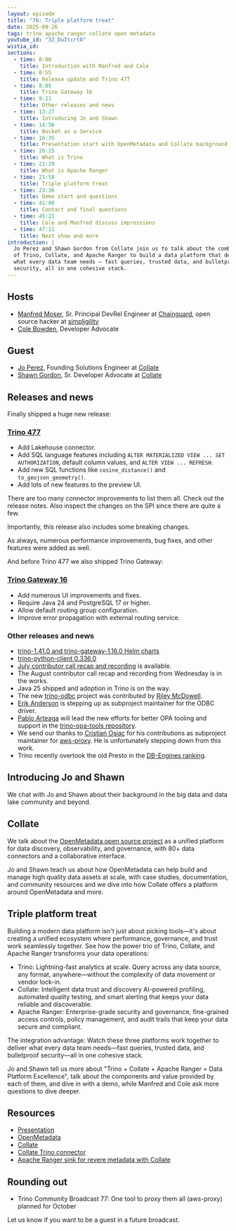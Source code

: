 ```yaml
---
layout: episode
title: "76: Triple platform treat"
date: 2025-09-26
tags: trino apache ranger collate open metadata
youtube_id: "3Z_DuItcrt0"
wistia_id:
sections:
  - time: 0:00
    title: Introduction with Manfred and Cole
  - time: 0:55
    title: Release update and Trino 477
  - time: 8:05
    title: Trino Gateway 16
  - time: 9:21
    title: Other releases and news
  - time: 13:27
    title: Introducing Jo and Shawn
  - time: 14:56
    title: Bucket as a Service 
  - time: 16:35
    title: Presentation start with OpenMetadata and Collate background
  - time: 20:25
    title: What is Trino
  - time: 21:29
    title: What is Apache Ranger
  - time: 21:58
    title: Triple platform treat
  - time: 23:36
    title: Demo start and questions
  - time: 41:00
    title: Contact and final questions
  - time: 45:21
    title: Cole and Manfred discuss impressions
  - time: 47:11
    title: Next show and more  
introduction: | 
  Jo Perez and Shawn Gordon from Collate join us to talk about the combination
  of Trino, Collate, and Apache Ranger to build a data platform that delivers
  what every data team needs — fast queries, trusted data, and bulletproof
  security, all in one cohesive stack.
---
```


## Hosts

* [Manfred Moser](https://www.linkedin.com/in/manfredmoser), Sr. Principal
  DevRel Engineer at [Chainguard](https://chainguard.dev), open source hacker at
  [simpligility](https://github.com/simpligility)
* [Cole Bowden](https://www.linkedin.com/in/cole-m-bowden), Developer Advocate
  
## Guest

* [Jo Perez](https://www.linkedin.com/in/jo-perez-data/), Founding Solutions
  Engineer at [Collate](https://www.getcollate.io/)
* [Shawn Gordon](https://www.linkedin.com/in/shawn-gordon-37b9916/), Sr.
  Developer Advocate at [Collate](https://www.getcollate.io/)

## Releases and news

Finally shipped a huge new release:

### [Trino 477]({{site.baseurl}}/docs/current/release/release-477.html)

* Add Lakehouse connector.
* Add SQL language features including `ALTER MATERIALIZED VIEW ... SET
  AUTHORIZATION`, default column values, and `ALTER VIEW ... REFRESH`.
* Add new SQL functions like `cosine_distance()` and `to_geojson_geometry()`.
* Add lots of new features to the preview UI.

There are too many connector improvements to list them all. Check out the
release notes. Also inspect the changes on the SPI since there are quite a few.

Importantly, this release also includes some breaking changes.

As always, numerous performance improvements, bug fixes, and other features were
added as well.

And before Trino 477 we also shipped Trino Gateway:

### [Trino Gateway 16](https://trinodb.github.io/trino-gateway/release-notes/#16)

* Add numerous UI improvements and fixes.
* Require Java 24 and PostgreSQL 17 or higher.
* Allow default routing group configuration.
* Improve error propagation with external routing service.

### Other releases and news

* [trino-1.41.0 and trino-gateway-1.16.0 Helm charts](https://github.com/trinodb/charts/tags)
* [trino-python-client 0.336.0](https://github.com/trinodb/trino-python-client/releases/tag/0.336.0)
* [July contributor call recap and recording](https://github.com/trinodb/trino/wiki/Contributor-meetings#trino-contributor-call-27-jun-2025) is available.
* The August contributor call recap and recording from Wednesday is in the works.
* Java 25 shipped and adoption in Trino is on the way.
* The new [trino-odbc](https://github.com/trinodb/trino-odbc) project was
  contributed by [Riley McDowell](https://github.com/rileymcdowell).
* [Erik Anderson](https://github.com/dprophet) is stepping up as subproject
  maintainer for the ODBC driver.
* [Pablo Arteaga](https://github.com/vagaerg) will lead the new efforts for
  better OPA tooling and support in the [trino-opa-tools
  repository](https://github.com/trinodb/trino-opa-tools).
* We send our thanks to [Cristian Osiac](https://github.com/mosiac1) for his
  contributions as subproject maintainer for
  [aws-proxy](https://github.com/trinodb/aws-proxy). He is unfortunately
  stepping down from this work.
* Trino recently overtook the old Presto in the [DB-Engines
  ranking](https://db-engines.com/en/ranking).  

## Introducing Jo and Shawn

We chat with Jo and Shawn about their background in the big data and data lake
community and beyond. 

## Collate

We talk about the [OpenMetadata open source project](https://open-metadata.org/)
as a unified platform for data discovery, observability, and governance, with
80+ data connectors and a collaborative interface. 

Jo and Shawn teach us about how OpenMetadata can help  build and manage high
quality data assets at scale, with case studies, documentation, and community
resources and we dive into how Collate offers a platform around OpenMetadata and
more.

## Triple platform treat

Building a modern data platform isn't just about picking tools—it's about
creating a unified ecosystem where performance, governance, and trust work
seamlessly together. See how the power trio of Trino, Collate, and Apache Ranger
transforms your data operations: 

* Trino: Lightning-fast analytics at scale. Query across any data source, any
  format, anywhere—without the complexity of data movement or vendor lock-in. 
* Collate: Intelligent data trust and discovery AI-powered profiling, automated
  quality testing, and smart alerting that keeps your data reliable and
  discoverable. 
* Apache Ranger: Enterprise-grade security and governance, fine-grained access
  controls, policy management, and audit trails that keep your data secure and
  compliant. 

The integration advantage: Watch these three platforms work together to deliver
what every data team needs—fast queries, trusted data, and bulletproof
security—all in one cohesive stack.

Jo and Shawn tell us more about "Trino + Collate + Apache Ranger = Data Platform
Excellence", talk about the components and value provided by each of them, and
dive in with a demo, while Manfred and Cole ask more questions to dive deeper.

## Resources

* [Presentation]({{site.baseurl}}/assets/episode/tcb76-collate.pdf)
* [OpenMetadata](https://open-metadata.org/)
* [Collate](https://www.getcollate.io/)
* [Collate Trino connector](https://docs.getcollate.io/connectors/database/trino)
* [<i class="fab fa-youtube" style="color: red;"></i> Apache Ranger sink for
  revere metadata with Collate](https://youtu.be/x4BvgSMitL0)

## Rounding out

* Trino Community Broadcast 77: One tool to proxy them all (aws-proxy) planned
  for October

Let us know if you want to be a guest in a future broadcast.
